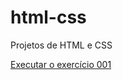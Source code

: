 # html-css
 Projetos de HTML e CSS

<a href="https://tiagomacario.github.io/html-css/exercicios/ex001.index.html"> Executar o exercício 001</a>